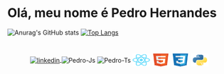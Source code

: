 # Olá, meu nome é Pedro Hernandes

![Anurag's GitHub stats](https://github-readme-stats.vercel.app/api?username=Pedro-Hernandes&hide=contribs,prs)
[![Top Langs](https://github-readme-stats.vercel.app/api/top-langs/?username=anuraghazra&layout=compact)](https://github.com/anuraghazra/github-readme-stats)

#
<div style="text-align: center;">
  <a href="https://www.linkedin.com/in/pedrohquartarolo" target="_blank">
    <img width="40" height="40" src="https://img.icons8.com/ultraviolet/40/linkedin.png" alt="linkedin" style="vertical-align: middle;"/>
  </a> 
  <img width="40" height="40" src="https://img.icons8.com/color/48/javascript--v1.png" alt="Pedro-Js" style="vertical-align: middle;"/>
<img width="40" height="40" src="https://img.icons8.com/fluency/48/typescript--v2.png" alt="Pedro-Ts" style="vertical-align: middle;"/>




  <img alt="Rafa-React" height="30" width="40" src="https://raw.githubusercontent.com/devicons/devicon/master/icons/react/react-original.svg" style="vertical-align: middle;">
  <img alt="Rafa-HTML" height="30" width="40" src="https://raw.githubusercontent.com/devicons/devicon/master/icons/html5/html5-original.svg" style="vertical-align: middle;">
  <img alt="Rafa-CSS" height="30" width="40" src="https://raw.githubusercontent.com/devicons/devicon/master/icons/css3/css3-original.svg" style="vertical-align: middle;">
  <img alt="Rafa-Python" height="30" width="40" src="https://raw.githubusercontent.com/devicons/devicon/master/icons/python/python-original.svg" style="vertical-align: middle;">
</div>
</div>
